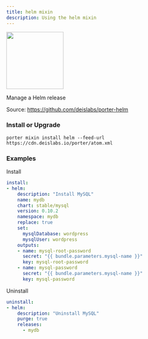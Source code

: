 ```yaml
---
title: helm mixin
description: Using the helm mixin
---
```


<img src="/images/mixins/helm.svg" class="mixin-logo" style="width: 150px"/>

Manage a Helm release

Source: https://github.com/deislabs/porter-helm

### Install or Upgrade
```
porter mixin install helm --feed-url https://cdn.deislabs.io/porter/atom.xml
```

### Examples

Install

```yaml
install:
- helm:
    description: "Install MySQL"
    name: mydb
    chart: stable/mysql
    version: 0.10.2
    namespace: mydb
    replace: true
    set:
      mysqlDatabase: wordpress
      mysqlUser: wordpress
    outputs:
    - name: mysql-root-password
      secret: "{{ bundle.parameters.mysql-name }}"
      key: mysql-root-password
    - name: mysql-password
      secret: "{{ bundle.parameters.mysql-name }}"
      key: mysql-password
```

Uninstall

```yaml
uninstall:
- helm:
    description: "Uninstall MySQL"
    purge: true
    releases:
      - mydb
```